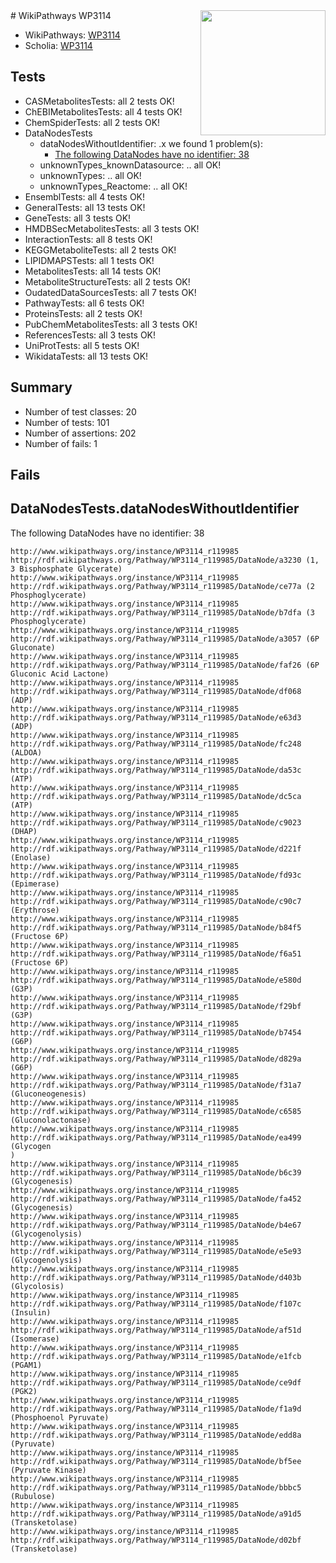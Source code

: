 <img style="float: right; width: 200px" src="https://upload.wikimedia.org/wikipedia/commons/thumb/8/83/Wplogo_with_text_500.png/640px-Wplogo_with_text_500.png" />
# WikiPathways WP3114

* WikiPathways: [WP3114](https://new.wikipathways.org/pathways/WP3114)
* Scholia: [WP3114](https://scholia.toolforge.org/wikipathways/WP3114)
## Tests
* CASMetabolitesTests: all 2 tests OK!
* ChEBIMetabolitesTests: all 4 tests OK!
* ChemSpiderTests: all 2 tests OK!
* DataNodesTests
    * dataNodesWithoutIdentifier: .x we found 1 problem(s):
        * [The following DataNodes have no identifier: 38](#8792c4d6)
    * unknownTypes_knownDatasource: .. all OK!
    * unknownTypes: .. all OK!
    * unknownTypes_Reactome: .. all OK!
* EnsemblTests: all 4 tests OK!
* GeneralTests: all 13 tests OK!
* GeneTests: all 3 tests OK!
* HMDBSecMetabolitesTests: all 3 tests OK!
* InteractionTests: all 8 tests OK!
* KEGGMetaboliteTests: all 2 tests OK!
* LIPIDMAPSTests: all 1 tests OK!
* MetabolitesTests: all 14 tests OK!
* MetaboliteStructureTests: all 2 tests OK!
* OudatedDataSourcesTests: all 7 tests OK!
* PathwayTests: all 6 tests OK!
* ProteinsTests: all 2 tests OK!
* PubChemMetabolitesTests: all 3 tests OK!
* ReferencesTests: all 3 tests OK!
* UniProtTests: all 5 tests OK!
* WikidataTests: all 13 tests OK!


## Summary

* Number of test classes: 20
* Number of tests: 101
* Number of assertions: 202
* Number of fails: 1

## Fails

<a name="8792c4d6" />

## DataNodesTests.dataNodesWithoutIdentifier

The following DataNodes have no identifier: 38
```
http://www.wikipathways.org/instance/WP3114_r119985 http://rdf.wikipathways.org/Pathway/WP3114_r119985/DataNode/a3230 (1, 3 Bisphosphate Glycerate)
http://www.wikipathways.org/instance/WP3114_r119985 http://rdf.wikipathways.org/Pathway/WP3114_r119985/DataNode/ce77a (2 Phosphoglycerate)
http://www.wikipathways.org/instance/WP3114_r119985 http://rdf.wikipathways.org/Pathway/WP3114_r119985/DataNode/b7dfa (3 Phosphoglycerate)
http://www.wikipathways.org/instance/WP3114_r119985 http://rdf.wikipathways.org/Pathway/WP3114_r119985/DataNode/a3057 (6P Gluconate)
http://www.wikipathways.org/instance/WP3114_r119985 http://rdf.wikipathways.org/Pathway/WP3114_r119985/DataNode/faf26 (6P Gluconic Acid Lactone)
http://www.wikipathways.org/instance/WP3114_r119985 http://rdf.wikipathways.org/Pathway/WP3114_r119985/DataNode/df068 (ADP)
http://www.wikipathways.org/instance/WP3114_r119985 http://rdf.wikipathways.org/Pathway/WP3114_r119985/DataNode/e63d3 (ADP)
http://www.wikipathways.org/instance/WP3114_r119985 http://rdf.wikipathways.org/Pathway/WP3114_r119985/DataNode/fc248 (ALDOA)
http://www.wikipathways.org/instance/WP3114_r119985 http://rdf.wikipathways.org/Pathway/WP3114_r119985/DataNode/da53c (ATP)
http://www.wikipathways.org/instance/WP3114_r119985 http://rdf.wikipathways.org/Pathway/WP3114_r119985/DataNode/dc5ca (ATP)
http://www.wikipathways.org/instance/WP3114_r119985 http://rdf.wikipathways.org/Pathway/WP3114_r119985/DataNode/c9023 (DHAP)
http://www.wikipathways.org/instance/WP3114_r119985 http://rdf.wikipathways.org/Pathway/WP3114_r119985/DataNode/d221f (Enolase)
http://www.wikipathways.org/instance/WP3114_r119985 http://rdf.wikipathways.org/Pathway/WP3114_r119985/DataNode/fd93c (Epimerase)
http://www.wikipathways.org/instance/WP3114_r119985 http://rdf.wikipathways.org/Pathway/WP3114_r119985/DataNode/c90c7 (Erythrose)
http://www.wikipathways.org/instance/WP3114_r119985 http://rdf.wikipathways.org/Pathway/WP3114_r119985/DataNode/b84f5 (Fructose 6P)
http://www.wikipathways.org/instance/WP3114_r119985 http://rdf.wikipathways.org/Pathway/WP3114_r119985/DataNode/f6a51 (Fructose 6P)
http://www.wikipathways.org/instance/WP3114_r119985 http://rdf.wikipathways.org/Pathway/WP3114_r119985/DataNode/e580d (G3P)
http://www.wikipathways.org/instance/WP3114_r119985 http://rdf.wikipathways.org/Pathway/WP3114_r119985/DataNode/f29bf (G3P)
http://www.wikipathways.org/instance/WP3114_r119985 http://rdf.wikipathways.org/Pathway/WP3114_r119985/DataNode/b7454 (G6P)
http://www.wikipathways.org/instance/WP3114_r119985 http://rdf.wikipathways.org/Pathway/WP3114_r119985/DataNode/d829a (G6P)
http://www.wikipathways.org/instance/WP3114_r119985 http://rdf.wikipathways.org/Pathway/WP3114_r119985/DataNode/f31a7 (Gluconeogenesis)
http://www.wikipathways.org/instance/WP3114_r119985 http://rdf.wikipathways.org/Pathway/WP3114_r119985/DataNode/c6585 (Gluconolactonase)
http://www.wikipathways.org/instance/WP3114_r119985 http://rdf.wikipathways.org/Pathway/WP3114_r119985/DataNode/ea499 (Glycogen
)
http://www.wikipathways.org/instance/WP3114_r119985 http://rdf.wikipathways.org/Pathway/WP3114_r119985/DataNode/b6c39 (Glycogenesis)
http://www.wikipathways.org/instance/WP3114_r119985 http://rdf.wikipathways.org/Pathway/WP3114_r119985/DataNode/fa452 (Glycogenesis)
http://www.wikipathways.org/instance/WP3114_r119985 http://rdf.wikipathways.org/Pathway/WP3114_r119985/DataNode/b4e67 (Glycogenolysis)
http://www.wikipathways.org/instance/WP3114_r119985 http://rdf.wikipathways.org/Pathway/WP3114_r119985/DataNode/e5e93 (Glycogenolysis)
http://www.wikipathways.org/instance/WP3114_r119985 http://rdf.wikipathways.org/Pathway/WP3114_r119985/DataNode/d403b (Glycolosis)
http://www.wikipathways.org/instance/WP3114_r119985 http://rdf.wikipathways.org/Pathway/WP3114_r119985/DataNode/f107c (Insulin)
http://www.wikipathways.org/instance/WP3114_r119985 http://rdf.wikipathways.org/Pathway/WP3114_r119985/DataNode/af51d (Isomerase)
http://www.wikipathways.org/instance/WP3114_r119985 http://rdf.wikipathways.org/Pathway/WP3114_r119985/DataNode/e1fcb (PGAM1)
http://www.wikipathways.org/instance/WP3114_r119985 http://rdf.wikipathways.org/Pathway/WP3114_r119985/DataNode/ce9df (PGK2)
http://www.wikipathways.org/instance/WP3114_r119985 http://rdf.wikipathways.org/Pathway/WP3114_r119985/DataNode/f1a9d (Phosphoenol Pyruvate)
http://www.wikipathways.org/instance/WP3114_r119985 http://rdf.wikipathways.org/Pathway/WP3114_r119985/DataNode/edd8a (Pyruvate)
http://www.wikipathways.org/instance/WP3114_r119985 http://rdf.wikipathways.org/Pathway/WP3114_r119985/DataNode/bf5ee (Pyruvate Kinase)
http://www.wikipathways.org/instance/WP3114_r119985 http://rdf.wikipathways.org/Pathway/WP3114_r119985/DataNode/bbbc5 (Rubulose)
http://www.wikipathways.org/instance/WP3114_r119985 http://rdf.wikipathways.org/Pathway/WP3114_r119985/DataNode/a91d5 (Transketolase)
http://www.wikipathways.org/instance/WP3114_r119985 http://rdf.wikipathways.org/Pathway/WP3114_r119985/DataNode/d02bf (Transketolase)
```

